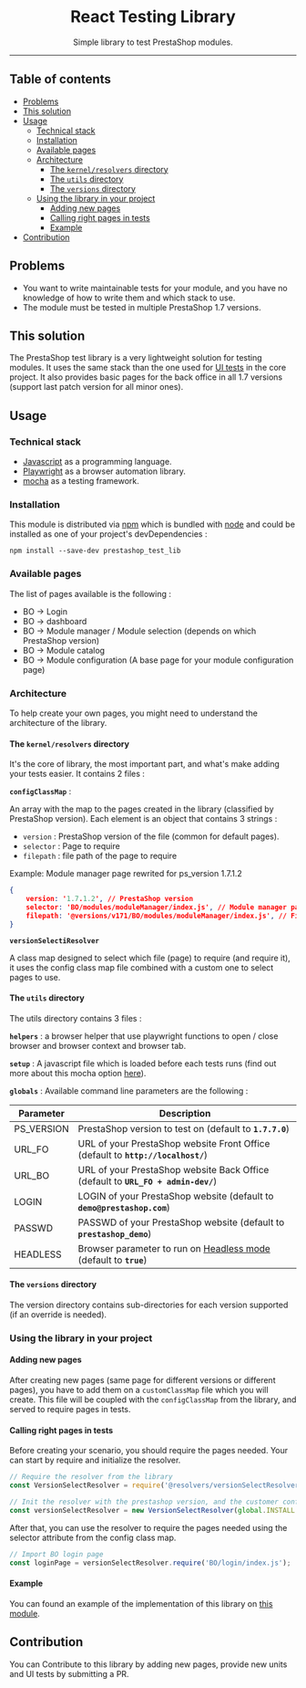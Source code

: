 <div align="center">
<h1>React Testing Library</h1>
<p>Simple library to test PrestaShop modules.</p>
</div>
<hr/>

## Table of contents
<!-- START doctoc generated TOC please keep comment here to allow auto update -->
<!-- DON'T EDIT THIS SECTION, INSTEAD RE-RUN doctoc TO UPDATE -->


- [Problems](#problems)
- [This solution](#this-solution)
- [Usage](#usage)
  - [Technical stack](#technical-stack)
  - [Installation](#installation)
  - [Available pages](#available-pages)
  - [Architecture](#architecture)
    - [The `kernel/resolvers` directory](#the-kernelresolvers-directory)
    - [The `utils` directory](#the-utils-directory)
    - [The `versions` directory](#the-versions-directory)
  - [Using the library in your project](#using-the-library-in-your-project)
    - [Adding new pages](#adding-new-pages)
    - [Calling right pages in tests](#calling-right-pages-in-tests)
    - [Example](#example)
- [Contribution](#contribution)

<!-- END doctoc generated TOC please keep comment here to allow auto update -->

## Problems

- You want to write maintainable tests for your module, and you have no knowledge of how to write them and which stack to use.
- The module must be tested in multiple PrestaShop 1.7 versions.

## This solution

The PrestaShop test library is a very lightweight solution for testing modules. It uses the same stack than the one used for [UI tests](https://github.com/PrestaShop/PrestaShop/tree/develop/tests/UI) in the core project.
It also provides basic pages for the back office in all 1.7 versions (support last patch version for all minor ones). 

## Usage

### Technical stack
- [Javascript](https://developer.mozilla.org/en-US/docs/Web/JavaScript) as a programming language.
- [Playwright](https://playwright.dev) as a browser automation library.
- [mocha](https://mochajs.org/) as a testing framework.

### Installation

This module is distributed via [npm](https://www.npmjs.com/) which is bundled with [node](https://nodejs.org/) and could be installed as one of your project's devDependencies :

```
npm install --save-dev prestashop_test_lib
```

### Available pages

The list of pages available is the following : 
- BO -> Login
- BO -> dashboard
- BO -> Module manager / Module selection (depends on which PrestaShop version)
- BO -> Module catalog
- BO -> Module configuration (A base page for your module configuration page) 

### Architecture

To help create your own pages, you might need to understand the architecture of the library.

#### The `kernel/resolvers` directory

It's the core of library, the most important part, and what's make adding your tests easier. It contains 2 files : 

**`configClassMap`** :

An array with the map to the pages created in the library (classified by PrestaShop version).
Each element is an object that contains 3 strings :
- `version` : PrestaShop version of the file (common for default pages).
- `selector` : Page to require
- `filepath` : file path of the page to require

Example: Module manager page rewrited for ps_version 1.7.1.2

```json
{
    version: '1.7.1.2', // PrestaShop version
    selector: 'BO/modules/moduleManager/index.js', // Module manager page in BO
    filepath: '@versions/v171/BO/modules/moduleManager/index.js', // File path to require
}
```

**`versionSelectiResolver`**

A class map designed to select which file (page) to require (and require it), it uses the config class map file combined with a custom one to select pages to use.

#### The `utils` directory

The utils directory contains 3 files :

**`helpers`** : a browser helper that use playwright functions to open / close browser and browser context and browser tab.

**`setup`** : A javascript file which is loaded before each tests runs (find out more about this mocha option [here](https://mochajs.org/#-file-filedirectoryglob)).

**`globals`** : Available command line parameters are the following :

| Parameter           | Description      |
|---------------------|----------------- |
| PS_VERSION          | PrestaShop version to test on (default to **`1.7.7.0`**) |
| URL_FO              | URL of your PrestaShop website Front Office (default to **`http://localhost/`**) |
| URL_BO              | URL of your PrestaShop website Back Office (default to **`URL_FO + admin-dev/`**) |
| LOGIN               | LOGIN of your PrestaShop website (default to **`demo@prestashop.com`**) |
| PASSWD              | PASSWD of your PrestaShop website (default to **`prestashop_demo`**) |
| HEADLESS            | Browser parameter to run on [Headless mode](https://en.wikipedia.org/wiki/Headless_browser) (default to **`true`**)|

#### The `versions` directory
The version directory contains sub-directories for each version supported (if an override is needed).

### Using the library in your project

#### Adding new pages

After creating new pages (same page for different versions or different pages), you have to add them on a `customClassMap` file which you will create.
This file will be coupled with the `configClassMap` from the library, and served to require pages in tests.

#### Calling right pages in tests

Before creating your scenario, you should require the pages needed.
Your can start by require and initialize the resolver.

```js
// Require the resolver from the library
const VersionSelectResolver = require('@resolvers/versionSelectResolver');

// Init the resolver with the prestashop version, and the customer config class map
const versionSelectResolver = new VersionSelectResolver(global.INSTALL.PS_VERSION, 'Path of custom class Map');
```

After that, you can use the resolver to require the pages needed using the selector attribute from the config class map.

```js
// Import BO login page
const loginPage = versionSelectResolver.require('BO/login/index.js');
```

#### Example

You can found an example of the implementation of this library on [this module](https://github.com/PrestaShopCorp/prestashop_test_example).

## Contribution

You can Contribute to this library by adding new pages, provide new units and UI tests by submitting a PR.
